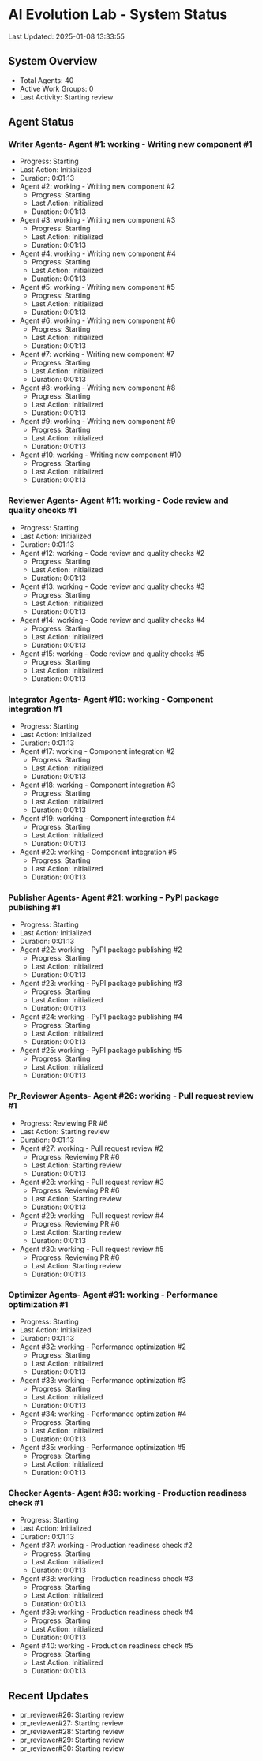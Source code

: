# AI Evolution Lab - System Status
Last Updated: 2025-01-08 13:33:55

## System Overview
- Total Agents: 40
- Active Work Groups: 0
- Last Activity: Starting review

## Agent Status

### Writer Agents- Agent #1: working - Writing new component #1
  - Progress: Starting
  - Last Action: Initialized
  - Duration: 0:01:13
- Agent #2: working - Writing new component #2
  - Progress: Starting
  - Last Action: Initialized
  - Duration: 0:01:13
- Agent #3: working - Writing new component #3
  - Progress: Starting
  - Last Action: Initialized
  - Duration: 0:01:13
- Agent #4: working - Writing new component #4
  - Progress: Starting
  - Last Action: Initialized
  - Duration: 0:01:13
- Agent #5: working - Writing new component #5
  - Progress: Starting
  - Last Action: Initialized
  - Duration: 0:01:13
- Agent #6: working - Writing new component #6
  - Progress: Starting
  - Last Action: Initialized
  - Duration: 0:01:13
- Agent #7: working - Writing new component #7
  - Progress: Starting
  - Last Action: Initialized
  - Duration: 0:01:13
- Agent #8: working - Writing new component #8
  - Progress: Starting
  - Last Action: Initialized
  - Duration: 0:01:13
- Agent #9: working - Writing new component #9
  - Progress: Starting
  - Last Action: Initialized
  - Duration: 0:01:13
- Agent #10: working - Writing new component #10
  - Progress: Starting
  - Last Action: Initialized
  - Duration: 0:01:13

### Reviewer Agents- Agent #11: working - Code review and quality checks #1
  - Progress: Starting
  - Last Action: Initialized
  - Duration: 0:01:13
- Agent #12: working - Code review and quality checks #2
  - Progress: Starting
  - Last Action: Initialized
  - Duration: 0:01:13
- Agent #13: working - Code review and quality checks #3
  - Progress: Starting
  - Last Action: Initialized
  - Duration: 0:01:13
- Agent #14: working - Code review and quality checks #4
  - Progress: Starting
  - Last Action: Initialized
  - Duration: 0:01:13
- Agent #15: working - Code review and quality checks #5
  - Progress: Starting
  - Last Action: Initialized
  - Duration: 0:01:13

### Integrator Agents- Agent #16: working - Component integration #1
  - Progress: Starting
  - Last Action: Initialized
  - Duration: 0:01:13
- Agent #17: working - Component integration #2
  - Progress: Starting
  - Last Action: Initialized
  - Duration: 0:01:13
- Agent #18: working - Component integration #3
  - Progress: Starting
  - Last Action: Initialized
  - Duration: 0:01:13
- Agent #19: working - Component integration #4
  - Progress: Starting
  - Last Action: Initialized
  - Duration: 0:01:13
- Agent #20: working - Component integration #5
  - Progress: Starting
  - Last Action: Initialized
  - Duration: 0:01:13

### Publisher Agents- Agent #21: working - PyPI package publishing #1
  - Progress: Starting
  - Last Action: Initialized
  - Duration: 0:01:13
- Agent #22: working - PyPI package publishing #2
  - Progress: Starting
  - Last Action: Initialized
  - Duration: 0:01:13
- Agent #23: working - PyPI package publishing #3
  - Progress: Starting
  - Last Action: Initialized
  - Duration: 0:01:13
- Agent #24: working - PyPI package publishing #4
  - Progress: Starting
  - Last Action: Initialized
  - Duration: 0:01:13
- Agent #25: working - PyPI package publishing #5
  - Progress: Starting
  - Last Action: Initialized
  - Duration: 0:01:13

### Pr_Reviewer Agents- Agent #26: working - Pull request review #1
  - Progress: Reviewing PR #6
  - Last Action: Starting review
  - Duration: 0:01:13
- Agent #27: working - Pull request review #2
  - Progress: Reviewing PR #6
  - Last Action: Starting review
  - Duration: 0:01:13
- Agent #28: working - Pull request review #3
  - Progress: Reviewing PR #6
  - Last Action: Starting review
  - Duration: 0:01:13
- Agent #29: working - Pull request review #4
  - Progress: Reviewing PR #6
  - Last Action: Starting review
  - Duration: 0:01:13
- Agent #30: working - Pull request review #5
  - Progress: Reviewing PR #6
  - Last Action: Starting review
  - Duration: 0:01:13

### Optimizer Agents- Agent #31: working - Performance optimization #1
  - Progress: Starting
  - Last Action: Initialized
  - Duration: 0:01:13
- Agent #32: working - Performance optimization #2
  - Progress: Starting
  - Last Action: Initialized
  - Duration: 0:01:13
- Agent #33: working - Performance optimization #3
  - Progress: Starting
  - Last Action: Initialized
  - Duration: 0:01:13
- Agent #34: working - Performance optimization #4
  - Progress: Starting
  - Last Action: Initialized
  - Duration: 0:01:13
- Agent #35: working - Performance optimization #5
  - Progress: Starting
  - Last Action: Initialized
  - Duration: 0:01:13

### Checker Agents- Agent #36: working - Production readiness check #1
  - Progress: Starting
  - Last Action: Initialized
  - Duration: 0:01:13
- Agent #37: working - Production readiness check #2
  - Progress: Starting
  - Last Action: Initialized
  - Duration: 0:01:13
- Agent #38: working - Production readiness check #3
  - Progress: Starting
  - Last Action: Initialized
  - Duration: 0:01:13
- Agent #39: working - Production readiness check #4
  - Progress: Starting
  - Last Action: Initialized
  - Duration: 0:01:13
- Agent #40: working - Production readiness check #5
  - Progress: Starting
  - Last Action: Initialized
  - Duration: 0:01:13


## Recent Updates
- pr_reviewer#26: Starting review
- pr_reviewer#27: Starting review
- pr_reviewer#28: Starting review
- pr_reviewer#29: Starting review
- pr_reviewer#30: Starting review
